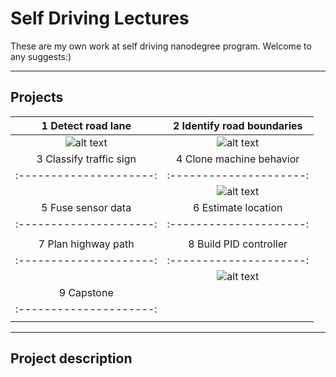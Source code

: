 # Self Driving Lectures

These are my own work at self driving nanodegree program. Welcome to any suggests:)

---

## Projects

|1 Detect road lane     |2 Identify road boundaries|
|:---------------------:|:---------------------:|
|![alt text][p1]        |![alt text][p2]        |
|3 Classify traffic sign|4 Clone machine behavior|          |
|:---------------------:|:---------------------:|
|                       |![alt text][p4]        |
|5 Fuse sensor data     |6 Estimate location    |
|:---------------------:|:---------------------:|
|                       |                       |
|7 Plan highway path    |8 Build PID controller |
|:---------------------:|:---------------------:|
|                       |![alt text][p8]        |
|9 Capstone             |
|:---------------------:|
|                       |

[//]: # (Image References)

[p1]: ./outputs/p1.gif (Detect road lane)
[p2]: ./outputs/p2.gif (Identify road boundaries)
[p3]: ./outputs/p3.gif (Classify traffic sign)
[p4]: ./outputs/p4.gif (Clone machine behavior)
[p5]: ./outputs/p5.gif (Fuse sensor data)
[p6]: ./outputs/p6.gif (Estimate location )
[p7]: ./outputs/p7.gif (Plan highway path)
[p8]: ./outputs/p8.gif (Build PID controller)
[p9]: ./outputs/p9.gif (Capstone)

---

## Project description
